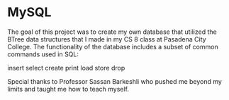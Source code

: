 # MySQL

The goal of this project was to create my own database that utilized the BTree data structures that I made in my CS 8 class at Pasadena City College. The functionality of the database includes a subset of common commands used in SQL:

  insert
  select
  create
  print
  load
  store
  drop
  
 Special thanks to Professor Sassan Barkeshli who pushed me beyond my limits and taught me how to teach myself.

